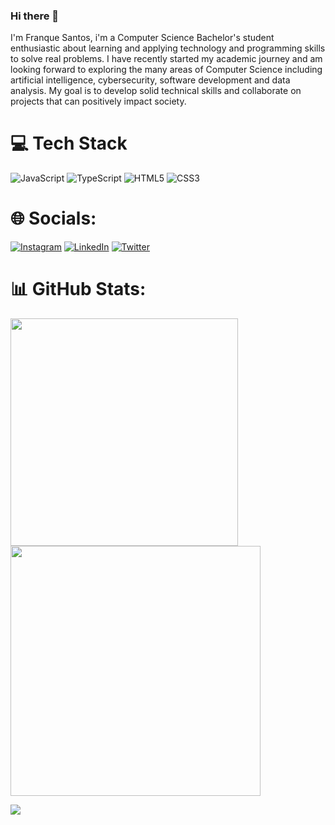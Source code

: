 ### Hi there 👋

I'm Franque Santos, i'm a Computer Science Bachelor's student enthusiastic about learning and applying technology and programming skills to solve real problems. I have recently started my academic journey and am looking forward to exploring the many areas of Computer Science including artificial intelligence, cybersecurity, software development and data analysis. My goal is to develop solid technical skills and collaborate on projects that can positively impact society.



# 💻 Tech Stack
![JavaScript](https://img.shields.io/badge/javascript-%23323330.svg?style=for-the-badge&logo=javascript&logoColor=%23F7DF1E) ![TypeScript](https://img.shields.io/badge/typescript-%23007ACC.svg?style=for-the-badge&logo=typescript&logoColor=white) ![HTML5](https://img.shields.io/badge/html5-%23E34F26.svg?style=for-the-badge&logo=html5&logoColor=white) ![CSS3](https://img.shields.io/badge/css3-%231572B6.svg?style=for-the-badge&logo=css3&logoColor=white) 

# 🌐 Socials:
[![Instagram](https://img.shields.io/badge/Instagram-%23E4405F.svg?logo=Instagram&logoColor=white)](https://www.instagram.com/franque.code/) [![LinkedIn](https://img.shields.io/badge/LinkedIn-%230077B5.svg?logo=linkedin&logoColor=white)](https://www.linkedin.com/in/franque-santos)  [![Twitter](https://img.shields.io/badge/Twitter-%231DA1F2.svg?logo=Twitter&logoColor=white)](https://twitter.com/franque_code) 

# 📊 GitHub Stats:
<img src="https://github-readme-stats-wheat-two-53.vercel.app/api?username=franquesantos&theme=neon&hide_border=false&include_all_commits=false&count_private=false"  width="364px" />                    <img src="https://github-readme-streak-stats.herokuapp.com/?user=franquesantos&theme=neon&hide_border=false"  width="400px" />



![](https://github-readme-stats-wheat-two-53.vercel.app/api/top-langs/?username=franquesantos&theme=neon&hide_border=false&include_all_commits=false&count_private=false&layout=compact)
